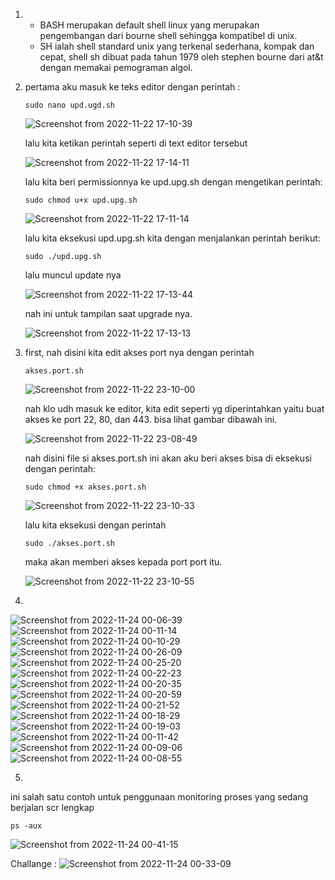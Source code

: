 1. - BASH merupakan default shell linux yang merupakan pengembangan dari bourne shell sehingga kompatibel di unix.
   - SH ialah shell standard unix yang terkenal sederhana, kompak dan cepat, shell sh dibuat pada tahun 1979 oleh stephen bourne dari at&t dengan memakai pemograman algol.
   
   
2. pertama aku masuk ke teks editor dengan perintah :
   
   ```
   sudo nano upd.ugd.sh
   ```
   
   ![Screenshot from 2022-11-22 17-10-39](https://user-images.githubusercontent.com/118157585/203288985-f047b09b-1a9e-4e60-b7e3-cc9b67ccc9c6.png)
   
   lalu kita ketikan perintah seperti di text editor tersebut
   
   ![Screenshot from 2022-11-22 17-14-11](https://user-images.githubusercontent.com/118157585/203288934-c7e8b11c-e1e0-45d5-a0bd-cc3f6f91dfbc.png)

    lalu kita beri permissionnya ke upd.upg.sh dengan mengetikan perintah:
    ```
    sudo chmod u+x upd.upg.sh
    ```
   ![Screenshot from 2022-11-22 17-11-14](https://user-images.githubusercontent.com/118157585/203288981-873e3c7d-feb5-4354-86ef-a87ab570002e.png)

    lalu kita eksekusi upd.upg.sh kita dengan menjalankan perintah berikut:
    ```
    sudo ./upd.upg.sh
    ```
    lalu muncul update nya

   ![Screenshot from 2022-11-22 17-13-44](https://user-images.githubusercontent.com/118157585/203288964-a1da79b0-d2d8-4b1d-86ca-c0d2507805b0.png)

    nah ini untuk tampilan saat upgrade nya.

   ![Screenshot from 2022-11-22 17-13-13](https://user-images.githubusercontent.com/118157585/203288969-c547446a-f64b-4072-9682-78c55d0dabdc.png)
   
3. first, nah disini kita edit akses port nya dengan perintah
   ```
   akses.port.sh
   ```
   ![Screenshot from 2022-11-22 23-10-00](https://user-images.githubusercontent.com/118157585/203364964-74b58748-fb07-49db-af0c-55eb2a700ef9.png)
   
   nah klo udh masuk ke editor, kita edit seperti yg diperintahkan yaitu buat akses ke port 22, 80, dan 443. bisa lihat gambar dibawah ini.
   
   ![Screenshot from 2022-11-22 23-08-49](https://user-images.githubusercontent.com/118157585/203364966-7c22f06f-51c6-4c8a-b05e-13613fbd13d5.png)
   
   nah disini file si akses.port.sh ini akan aku beri akses bisa di eksekusi dengan perintah:
   ```
   sudo chmod +x akses.port.sh
   ```
   
   ![Screenshot from 2022-11-22 23-10-33](https://user-images.githubusercontent.com/118157585/203364958-2de24038-cfc6-4ed2-acf3-9a26ea056bd5.png)
   
   lalu kita eksekusi dengan perintah
   ```
   sudo ./akses.port.sh
   ```
   maka akan memberi akses kepada port port itu.
   
   ![Screenshot from 2022-11-22 23-10-55](https://user-images.githubusercontent.com/118157585/203364949-ecc03902-e607-4e0d-afc3-7a20ea0ca2f6.png)
4.
![Screenshot from 2022-11-24 00-06-39](https://user-images.githubusercontent.com/118157585/203612801-853ec770-efc5-407c-9e31-bed8b63037d3.png)
![Screenshot from 2022-11-24 00-11-14](https://user-images.githubusercontent.com/118157585/203612821-f88a43f0-bf6f-4cce-a93e-4cf458c7f624.png)
![Screenshot from 2022-11-24 00-10-29](https://user-images.githubusercontent.com/118157585/203612829-a7c95e0c-f07f-4e21-8e3d-b746d8be418a.png)
![Screenshot from 2022-11-24 00-26-09](https://user-images.githubusercontent.com/118157585/203612831-e98dc0ee-db0e-4bb2-be82-c8bf1206fd82.png)
![Screenshot from 2022-11-24 00-25-20](https://user-images.githubusercontent.com/118157585/203612834-da7fb7c1-37d6-483e-b3b0-d17a43b150a5.png)
![Screenshot from 2022-11-24 00-22-23](https://user-images.githubusercontent.com/118157585/203612840-156cd23a-468a-4a6a-b099-3e427f570997.png)
![Screenshot from 2022-11-24 00-20-35](https://user-images.githubusercontent.com/118157585/203612844-8e014eb7-3735-4bac-9a7b-3e34bb54c15e.png)
![Screenshot from 2022-11-24 00-20-59](https://user-images.githubusercontent.com/118157585/203612848-2ee31046-b317-445a-a898-b5191a2e469f.png)
![Screenshot from 2022-11-24 00-21-52](https://user-images.githubusercontent.com/118157585/203612851-94f6c1f3-8beb-4cb2-8739-f42769c60a7b.png)
![Screenshot from 2022-11-24 00-18-29](https://user-images.githubusercontent.com/118157585/203612859-c95385cf-bd78-422a-a66a-94c9875a172d.png)
![Screenshot from 2022-11-24 00-19-03](https://user-images.githubusercontent.com/118157585/203612865-8aabf2df-958d-40f7-9a68-055f704d6db7.png)
![Screenshot from 2022-11-24 00-11-42](https://user-images.githubusercontent.com/118157585/203612868-1ced7c3a-5cf6-4dd8-8e88-c15483a99ca2.png)
![Screenshot from 2022-11-24 00-09-06](https://user-images.githubusercontent.com/118157585/203612872-a512219e-1b2c-4a28-aeb1-548ed9c4c604.png)
![Screenshot from 2022-11-24 00-08-55](https://user-images.githubusercontent.com/118157585/203612874-b627c02b-6256-4a42-96e5-7a943d33de7f.png)


5.
ini salah satu contoh untuk penggunaan monitoring proses yang sedang berjalan scr lengkap
```
ps -aux
```
![Screenshot from 2022-11-24 00-41-15](https://user-images.githubusercontent.com/118157585/203613667-ad4c631b-9266-4b51-8706-b2808a04c192.png)




Challange :
![Screenshot from 2022-11-24 00-33-09](https://user-images.githubusercontent.com/118157585/203612879-40941dfe-ea7a-407d-9713-1aa41f470fd4.png)
